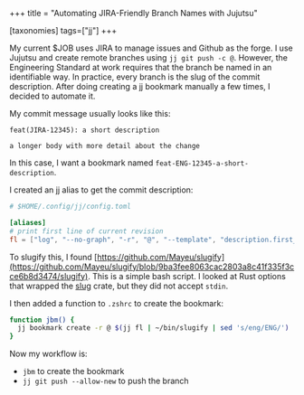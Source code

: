 +++
title = "Automating JIRA-Friendly Branch Names with Jujutsu"

[taxonomies]
tags=["jj"]
+++

My current $JOB uses JIRA to manage issues and Github as the forge. I use Jujutsu and create remote branches using `jj git push -c @`. However, the Engineering Standard at work requires that the branch be named in an identifiable way. In practice, every branch is the slug of the commit description. After doing creating a jj bookmark manually a few times, I decided to automate it.

<!-- more -->

My commit message usually looks like this:

```
feat(JIRA-12345): a short description

a longer body with more detail about the change
```

In this case, I want a bookmark named `feat-ENG-12345-a-short-description`.

I created an jj alias to get the commit description:


```toml
# $HOME/.config/jj/config.toml

[aliases]
# print first line of current revision
fl = ["log", "--no-graph", "-r", "@", "--template", "description.first_line()"]
```

To slugify this, I found [https://github.com/Mayeu/slugify](https://github.com/Mayeu/slugify/blob/9ba3fee8063cac2803a8c41f335f3cce6b8d3474/slugify). This is a simple bash script. I looked at Rust options that wrapped the [slug](https://crates.io/crates/slug) crate, but they did not accept `stdin`.

I then added a function to `.zshrc` to create the bookmark:

```bash
function jbm() {
  jj bookmark create -r @ $(jj fl | ~/bin/slugify | sed 's/eng/ENG/')
}
```

Now my workflow is:

- `jbm` to create the bookmark
- `jj git push --allow-new` to push the branch

